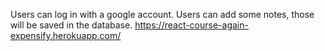 Users can log in with a google account. Users can add some notes, those will be saved in the database.
https://react-course-again-expensify.herokuapp.com/
